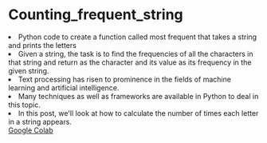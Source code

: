 # Counting_frequent_string
<li>Python code to create a function called most frequent that takes a string and prints the letters
<li>Given a string, the task is to find the frequencies of all the characters in that string and return as the character and its value as its frequency in the given string.
<li>Text processing has risen to prominence in the fields of machine learning and artificial intelligence. 
<li>Many techniques as well as frameworks are available in Python to deal in this topic. 
<li>In this post, we'll look at how to calculate the number of times each letter in a string appears.
</br>
<a href= "https://colab.research.google.com/drive/1tW65_mbGjChrtmQPAwssphPkNoZkvCfJ?authuser=4#scrollTo=eJbVTI1_W4wb"> Google Colab</a
